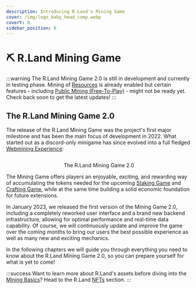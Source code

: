 ```yaml
---
description: Introducing R.Land's Mining Game
cover: /img/logo_baby_head_comp.webp
coverY: 0
sidebar_position: 0
---
```


# ⛏ R.Land Mining Game

:::warning
The R.Land Mining Game 2.0 is still in development and currently in testing phase. Mining of [Resources](/../tokenomics/in-game-tokens/resources-alloy-circuit-pixel-rgas) is already enabled but certain features - including [Public Mining (Free-To-Play)](public-mining-free-to-play.md) - might not be ready yet. Check back soon to get the latest updates!&#x20;
:::

## The R.Land Mining Game 2.0

The release of the R.Land Mining Game was the project's first major milestone and has been the main focus of development in 2022. What started out as a discord-only minigame has since evolved into a full fledged [Webmining Experience](https://play.r.land/mine):

<center><img src="/img/homepage full.PNG" alt="" /><figcaption><p>The R.Land Mining Game 2.0</p></figcaption></center>

The Mining Game offers players an enjoyable, exciting, and rewarding way of accumulating the tokens needed for the upcoming [Staking Game](/../upcoming-features/r.land-staking-game) and [Crafting Game](/../upcoming-features/r.land-crafting-game), while at the same time building a solid economic foundation for future extensions.

In January 2023, we released the first version of the Mining Game 2.0, including a completely reworked user interface and a brand new backend infrastructure, allowing for optimal performance and real-time data capability. Of course, we will continuously update and improve the game over the coming months to bring our users the best possible experience as well as many new and exciting mechanics.

In the following chapters we will guide you through everything you need to know about the R.Land Mining Game 2.0, so you can prepare yourself for what is yet to come!

:::success
Want to learn more about R.Land's assets before diving into the [Mining Basics](mining-basics.md)? Head to the R.Land [NFTs](broken-reference) section.
:::
